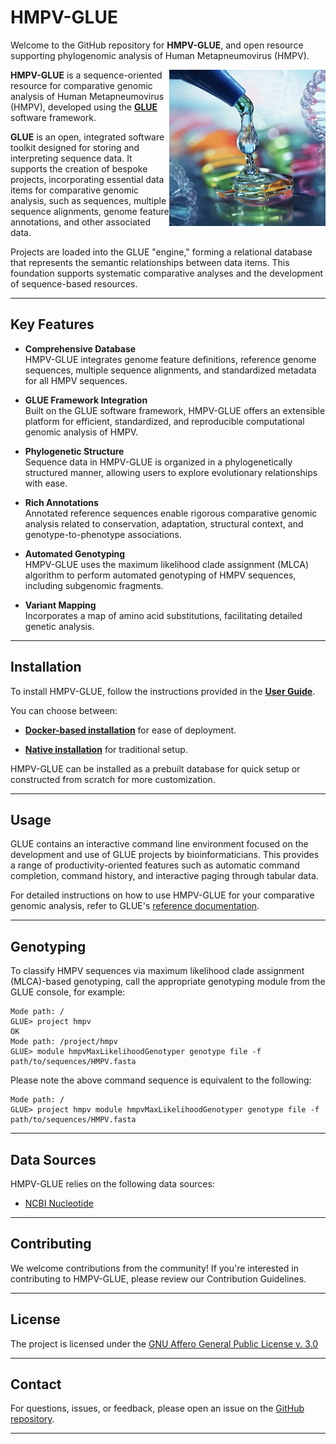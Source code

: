 HMPV-GLUE
=========

Welcome to the GitHub repository for **HMPV-GLUE**, and open resource supporting phylogenomic analysis of Human Metapneumovirus (HMPV).

<img src="md/hmpv-glue-logo.png" align="right" alt="" width="250" />

**HMPV-GLUE** is a sequence-oriented resource for comparative genomic analysis of Human Metapneumovirus (HMPV), developed using the [**GLUE**](https://github.com/giffordlabcvr/gluetools) software framework.

**GLUE** is an open, integrated software toolkit designed for storing and interpreting sequence data. It supports the creation of bespoke projects, incorporating essential data items for comparative genomic analysis, such as sequences, multiple sequence alignments, genome feature annotations, and other associated data.

Projects are loaded into the GLUE "engine," forming a relational database that represents the semantic relationships between data items. This foundation supports systematic comparative analyses and the development of sequence-based resources.

* * * * *

Key Features
------------

-   **Comprehensive Database**\
    HMPV-GLUE integrates genome feature definitions, reference genome sequences, multiple sequence alignments, and standardized metadata for all HMPV sequences.

-   **GLUE Framework Integration**\
    Built on the GLUE software framework, HMPV-GLUE offers an extensible platform for efficient, standardized, and reproducible computational genomic analysis of HMPV.

-   **Phylogenetic Structure**\
    Sequence data in HMPV-GLUE is organized in a phylogenetically structured manner, allowing users to explore evolutionary relationships with ease.

-   **Rich Annotations**\
    Annotated reference sequences enable rigorous comparative genomic analysis related to conservation, adaptation, structural context, and genotype-to-phenotype associations.

-   **Automated Genotyping**\
    HMPV-GLUE uses the maximum likelihood clade assignment (MLCA) algorithm to perform automated genotyping of HMPV sequences, including subgenomic fragments.

-   **Variant Mapping**\
    Incorporates a map of amino acid substitutions, facilitating detailed genetic analysis.

* * * * *

Installation
------------

To install HMPV-GLUE, follow the instructions provided in the [**User Guide**](https://github.com/giffordlabcvr/HMPV-GLUE/wiki).

You can choose between:

-   [**Docker-based installation**](https://github.com/giffordlabcvr/HMPV-GLUE/wiki/Docker-Installation) for ease of deployment.

-   [**Native installation**](https://github.com/giffordlabcvr/HMPV-GLUE/wiki/Native-Installation) for traditional setup.

HMPV-GLUE can be installed as a prebuilt database for quick setup or constructed from scratch for more customization.

* * * * *

Usage
-----

GLUE contains an interactive command line environment focused on the development and use of GLUE projects by bioinformaticians. This provides a range of productivity-oriented features such as automatic command completion, command history, and interactive paging through tabular data.

For detailed instructions on how to use HMPV-GLUE for your comparative genomic analysis, refer to GLUE's [reference documentation](http://glue-tools.cvr.gla.ac.uk/).

* * * * *

Genotyping
----------

To classify HMPV sequences via maximum likelihood clade assignment (MLCA)-based genotyping, call the appropriate genotyping module from the GLUE console, for example:

```
Mode path: /
GLUE> project hmpv
OK
Mode path: /project/hmpv
GLUE> module hmpvMaxLikelihoodGenotyper genotype file -f path/to/sequences/HMPV.fasta
```

Please note the above command sequence is equivalent to the following:

```
Mode path: /
GLUE> project hmpv module hmpvMaxLikelihoodGenotyper genotype file -f path/to/sequences/HMPV.fasta
```

* * * * *

Data Sources
------------

HMPV-GLUE relies on the following data sources:

-   [NCBI Nucleotide](https://www.ncbi.nlm.nih.gov/nuccore)

* * * * *

Contributing
------------

We welcome contributions from the community! If you're interested in contributing to HMPV-GLUE, please review our Contribution Guidelines.

* * * * *

License
-------

The project is licensed under the [GNU Affero General Public License v. 3.0](https://www.gnu.org/licenses/agpl-3.0.en.html)

* * * * *

Contact
-------

For questions, issues, or feedback, please open an issue on the [GitHub repository](https://github.com/giffordlabcvr/HMPV-GLUE/issues).

* * * * *
